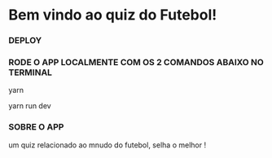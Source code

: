 # Bem vindo ao quiz do Futebol!

### DEPLOY


### RODE O APP LOCALMENTE COM OS 2 COMANDOS ABAIXO NO TERMINAL

yarn

yarn run dev

### SOBRE O APP

um quiz relacionado ao mnudo do futebol, selha o melhor !
